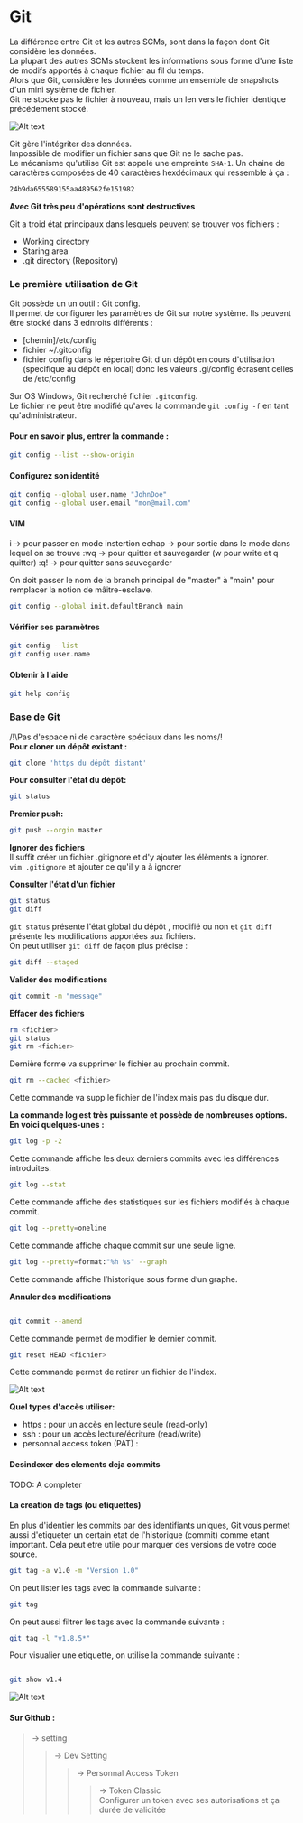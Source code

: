 # **Git**

La différence entre Git et les autres SCMs, sont dans la façon dont Git considère les données.<br>
La plupart des autres SCMs stockent les informations sous forme d'une liste de modifs apportés à chaque fichier au fil du temps.<br>
Alors que Git, considère les données comme un ensemble de snapshots d'un mini système de fichier.<br>
Git ne stocke pas le fichier à nouveau, mais un len vers le fichier identique précédement stocké.

![Alt text](/img/gitgestion.png)

Git gère l'intégriter des données.<br>
Impossible de modifier un fichier sans que Git ne le sache pas.<br>
Le mécanisme qu'utilise Git est appelé une empreinte `SHA-1`. Un chaine de caractères composées de 40 caractères hexdécimaux qui ressemble à ça :
```sh
24b9da655589155aa489562fe151982
```
**Avec Git très peu d'opérations sont destructives**<br>

Git a troid état principaux dans lesquels peuvent se trouver vos fichiers :
- Working directory
- Staring area
- .git directory (Repository)

### Le première utilisation de Git
Git possède un un outil : Git config.<br>
Il permet de configurer les paramètres de Git sur notre système.  Ils peuvent être stocké dans 3 ednroits différents :
- [chemin]/etc/config
- fichier ~/.gitconfig
- fichier config dans le répertoire Git d'un dépôt en cours d'utilisation (specifique au dépôt en local) donc les valeurs .gi/config écrasent celles de /etc/config

Sur OS Windows, Git recherché fichier `.gitconfig`.<br>
Le fichier ne peut être modifié qu'avec la commande `git config -f` en tant qu'administrateur.

#### Pour en savoir plus, entrer la commande :
```sh
git config --list --show-origin
```
#### Configurez son identité
```sh
git config --global user.name "JohnDoe"
git config --global user.email "mon@mail.com"
```
#### VIM
i -> pour passer en mode instertion
echap -> pour sortie dans le mode dans lequel on se trouve
:wq -> pour quitter et sauvegarder (w pour write et q quitter)
:q! -> pour quitter sans sauvegarder

On doit passer le nom de la branch principal de "master" à "main" pour remplacer la notion de mâitre-esclave.
```sh
git config --global init.defaultBranch main
```

#### Vérifier ses paramètres
```sh
git config --list
git config user.name
```

#### Obtenir à l'aide
```sh
git help config
```

### Base de Git
/!\Pas d'espace ni de caractère spéciaux dans les noms/!\
**Pour cloner un dépôt existant :** 
```sh
git clone 'https du dépôt distant'
```

**Pour consulter l'état du dépôt:** 
```sh
git status
```

**Premier push:** 
```sh
git push --orgin master
```

**Ignorer des fichiers**<br>
Il suffit créer un fichier .gitignore et d'y ajouter les élèments a ignorer.<br>
`vim .gitignore` et ajouter ce qu'il y a à ignorer

**Consulter l'état d'un fichier**
```sh
git status
git diff
```
`git status` présente l'état global du dépôt , modifié ou non et `git diff` présente les modifications apportées aux fichiers.<br>
On peut utiliser `git diff` de façon plus précise :
```sh
git diff --staged
```

**Valider des modifications**
```sh
git commit -m "message"
```

**Effacer des fichiers**
```sh
rm <fichier>
git status
git rm <fichier>
```
Dernière forme va supprimer le fichier au prochain commit.
```sh
git rm --cached <fichier>
```  
Cette commande va supp le fichier de l'index mais pas du disque dur.

**La commande log est très puissante et possède de nombreuses options. En voici quelques-unes :**

```sh
git log -p -2
```
Cette commande affiche les deux derniers commits avec les différences introduites.

```sh
git log --stat
```
Cette commande affiche des statistiques sur les fichiers modifiés à chaque commit.

```sh
git log --pretty=oneline
```
Cette commande affiche chaque commit sur une seule ligne.

```sh
git log --pretty=format:"%h %s" --graph
```
Cette commande affiche l’historique sous forme d’un graphe.

**Annuler des modifications**
```sh

git commit --amend
```
Cette commande permet de modifier le dernier commit.

```sh
git reset HEAD <fichier>
```
Cette commande permet de retirer un fichier de l'index.

![Alt text](/img/gitcyclevie.png)

**Quel types d'accès utiliser:**
- https : pour un accès en lecture seule (read-only)
- ssh : pour un accès lecture/écriture (read/write)
- personnal access token (PAT) :

#### Desindexer des elements deja commits

TODO: A completer

#### La creation de tags (ou etiquettes)
En plus d'identier les commits par des identifiants uniques, Git vous permet aussi d'etiqueter un certain etat de l'historique (commit) comme etant important. Cela peut etre utile pour marquer des versions de votre code source.
```sh
git tag -a v1.0 -m "Version 1.0"
```

On peut lister les tags avec la commande suivante :
```sh
git tag
```
On peut aussi filtrer les tags avec la commande suivante :

```sh
git tag -l "v1.8.5*"
```
Pour visualier une etiquette, on utilise la commande suivante :

```sh

git show v1.4
```

![Alt text](/img/image-4.png)

#### Sur Github :
>-> setting
>>    -> Dev Setting
>>> -> Personnal Access Token
>>>>-> Token Classic <br>
Configurer un token avec ses autorisations et ça durée de validitée
